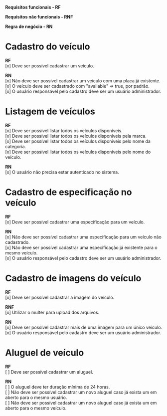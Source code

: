 **Requisitos funcionais - RF**

**Requisitos não funcionais - RNF**

**Regra de negócio - RN**

# Cadastro do veículo<br />

**RF**<br />
[x] Deve ser possível cadastrar um veículo.<br />

**RN**<br />
[x] Não deve ser possível cadastrar um veículo com uma placa já existente.<br />
[x] O veículo deve ser cadastrado com "available" => true, por padrão.<br />
[x] O usuário responsável pelo cadastro deve ser um usuário administrador.<br />

# Listagem de veículos<br />

**RF**<br />
[x] Deve ser possível listar todos os veículos disponíveis.<br />
[x] Deve ser possível listar todos os veículos disponíveis pela marca.<br />
[x] Deve ser possível listar todos os veículos disponíveis pelo nome da categoria.<br />
[x] Deve ser possível listar todos os veículos disponíveis pelo nome do veículo.<br />

**RN**<br />
[x] O usuário não precisa estar autenticado no sistema.<br />

# Cadastro de especificação no veículo<br />

**RF**<br />
[x] Deve ser possível cadastrar uma especificação para um veículo.<br />

**RN**<br />
[x] Não deve ser possível cadastrar uma especificação para um veículo não cadastrado.<br />
[x] Não deve ser possível cadastrar uma especificação já existente para o mesmo veículo.<br />
[x] O usuário responsável pelo cadastro deve ser um usuário administrador.<br />

# Cadastro de imagens do veículo<br />

**RF**<br />
[x] Deve ser possível cadastrar a imagem do veículo.<br />

**RNF**<br />
[x] Utilizar o multer para upload dos arquivos.<br />

**RN**<br />
[x] Deve ser possível cadastrar mais de uma imagem para um único veículo.<br />
[x] O usuário responsável pelo cadastro deve ser um usuário administrador.<br />

# Aluguel de veículo<br />

**RF**<br />
[ ] Deve ser possível cadastrar um aluguel.<br />

**RN**<br />
[ ] O aluguel deve ter duração mínima de 24 horas.<br />
[ ] Não deve ser possível cadastrar um novo aluguel caso já exista um em aberto para o mesmo usuário.<br />
[ ] Não deve ser possível cadastrar um novo aluguel caso já exista um em aberto para o mesmo veículo.
